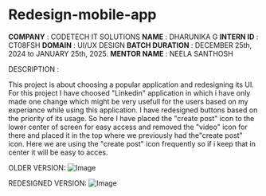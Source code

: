 # Redesign-mobile-app

**COMPANY** : CODETECH IT SOLUTIONS
**NAME** : DHARUNIKA G
**INTERN ID** : CT08FSH
**DOMAIN** :  UI/UX DESIGN
**BATCH DURATION** :  DECEMBER 25th, 2024 to JANUARY 25th, 2025.
**MENTOR NAME** : NEELA SANTHOSH

DESCRIPTION :

This project  is about choosing a popular application and redesigning its UI.
For this project I have choosed "Linkedin" application in which i have only made one change which might be 
very usefull for the users based on my experiance while using this application.
I have redesigned buttons based on the priority of its usage. So here I have placed the "create post" icon to the lower center of screen for
easy access and removed the "video" icon for there and placed it in the top where we previously had the"create post" icon.
Here we are using the "create post" icon frequently so if i keep that in center it will be easy to acces.

OLDER VERSION:
![Image](https://github.com/user-attachments/assets/d93df31f-8f75-4101-a6f2-80b26e111255)

REDESIGNED VERSION:
![Image](https://github.com/user-attachments/assets/6f840194-56dc-43c1-8fec-3868bfe0a102)
